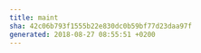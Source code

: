```yaml
---
title: maint
sha: 42c06b793f1555b22e830dc0b59bf77d23daa97f
generated: 2018-08-27 08:55:51 +0200
---
```

